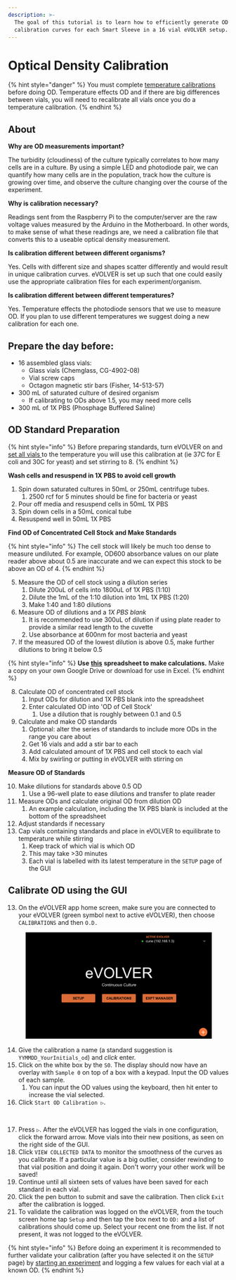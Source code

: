 ```yaml
---
description: >-
  The goal of this tutorial is to learn how to efficiently generate OD
  calibration curves for each Smart Sleeve in a 16 vial eVOLVER setup.
---
```


# Optical Density Calibration

{% hint style="danger" %}
You must complete [temperature calibrations ](temperature-calibration.md)before doing OD. Temperature effects OD and if there are big differences between vials, you will need to recalibrate all vials once you do a temperature calibration.
{% endhint %}

## About

**Why are OD measurements important?**

The turbidity (cloudiness) of the culture typically correlates to how many cells are in a culture. By using a simple LED and photodiode pair, we can quantify how many cells are in the population, track how the culture is growing over time, and observe the culture changing over the course of the experiment.&#x20;

**Why is calibration necessary?**

Readings sent from the Raspberry Pi to the computer/server are the raw voltage values measured by the Arduino in the Motherboard. In other words, to make sense of what these readings are, we need a calibration file that converts this to a useable optical density measurement.&#x20;

**Is calibration different between different organisms?**

Yes. Cells with different size and shapes scatter differently and would result in unique calibration curves. eVOLVER is set up such that one could easily use the appropriate calibration files for each experiment/organism.

**Is calibration different between different temperatures?**

Yes. Temperature effects the photodiode sensors that we use to measure OD. If you plan to use different temperatures we suggest doing a new calibration for each one.

## Prepare the day before:

* 16 assembled glass vials:
  * Glass vials  (Chemglass, CG-4902-08)
  * Vial screw caps
  * Octagon magnetic stir bars (Fisher, 14-513-57)
* 300 mL of saturated culture of desired organism
  * If calibrating to ODs above 1.5, you may need more cells
* 300 mL of 1X PBS (Phosphage Buffered Saline)

## OD Standard Preparation

{% hint style="info" %}
Before preparing standards, turn eVOLVER on and [set all vials ](../../guides/use-the-gui-to-control-parameters.md)to the temperature you will use this calibration at (ie 37C for E coli and 30C for yeast) and set stirring to 8.
{% endhint %}

**Wash cells and resuspend in 1X PBS to avoid cell growth**

1. Spin down saturated cultures in 50mL or 250mL centrifuge tubes.
   1. 2500 rcf for 5 minutes should be fine for bacteria or yeast
2. Pour off media and resuspend cells in 50mL 1X PBS
3. Spin down cells in a 50mL conical tube
4. Resuspend well in 50mL 1X PBS

**Find OD of Concentrated Cell Stock and Make Standards**

{% hint style="info" %}
The cell stock will likely be much too dense to measure undiluted. For example, OD600 absorbance values on our plate reader above about 0.5 are inaccurate and we can expect this stock to be above an OD of 4.
{% endhint %}

5. Measure the OD of cell stock using a dilution series
   1. Dilute 200uL of cells into 1800uL of 1X PBS (1:10)
   2. Dilute the 1mL of the 1:10 dilution into 1mL 1X PBS (1:20)
   3. Make 1:40 and 1:80 dilutions
6. Measure OD of dilutions and a _1X PBS blank_
   1. It is recommended to use 300uL of dilution if using plate reader to provide a similar read length to the cuvette
   2. Use absorbance at 600nm for most bacteria and yeast
7. If the measured OD of the lowest dilution is above 0.5, make further dilutions to bring it below 0.5

{% hint style="info" %}
**Use** [**this**](https://docs.google.com/spreadsheets/d/1mrmWbOMNhthNafGRZVcuHpOfvZxxA8NoWAqzd2bzuNM/edit?usp=sharing) **spreadsheet to make calculations.** Make a copy on your own Google Drive or download for use in Excel.
{% endhint %}

8. Calculate OD of concentrated cell stock
   1. Input ODs for dilution and 1X PBS blank into the spreadsheet
   2. Enter calculated OD into 'OD of Cell Stock'
      1. Use a dilution that is roughly between 0.1 and 0.5
9. Calculate and make OD standards
   1. Optional: alter the series of standards to include more ODs in the range you care about
   2. Get 16 vials and add a stir bar to each
   3. Add calculated amount of 1X PBS and cell stock to each vial
   4. Mix by swirling or putting in eVOLVER with stirring on

**Measure OD of Standards**

10. Make dilutions for standards above 0.5 OD
    1. Use a 96-well plate to ease dilutions and transfer to plate reader &#x20;
11. Measure ODs and calculate original OD from dilution OD
    1. An example calculation, including the 1X PBS blank is included at the bottom of the spreadsheet
12. Adjust standards if necessary
13. Cap vials containing standards and place in eVOLVER to equilibrate to temperature while stirring
    1. Keep track of which vial is which OD
    2. This may take >30 minutes
    3. Each vial is labelled with its latest temperature in the `SETUP` page of the GUI

## Calibrate OD using the GUI

13. On the eVOLVER app home screen, make sure you are connected to your eVOLVER (green symbol next to active eVOLVER), then choose `CALIBRATIONS` and then `O.D.`

<figure><img src="../../.gitbook/assets/image (3) (1) (2) (1).png" alt=""><figcaption></figcaption></figure>

14. Give the calibration a name (a standard suggestion is `YYMMDD_YourInitials_od`) and _click_ enter.
15. Click on the white box by the `S0`. The display should now have an overlay with `Sample 0` on top of a box with a keypad. Input the OD values of each sample.
    1. You can input the OD values using the keyboard, then hit enter to increase the vial selected.
16. Click `Start OD Calibration ▷`.&#x20;

<figure><img src="../../.gitbook/assets/image (14) (2).png" alt=""><figcaption></figcaption></figure>

17. Press `▷`. After the eVOLVER has logged the vials in one configuration, click the forward arrow. Move vials into their new positions, as seen on the right side of the GUI.
18. Click `VIEW COLLECTED DATA` to monitor the smoothness of the curves as you calibrate. If a particular value is a big outlier, consider rewinding to that vial position and doing it again. Don't worry your other work will be saved!
19. Continue until all sixteen sets of values have been saved for each standard in each vial.
20. Click the pen button to submit and save the calibration. Then click `Exit` after the calibration is logged.
21. To validate the calibration was logged on the eVOLVER, from the touch screen home tap `Setup` and then tap the box next to `OD:` and a list of calibrations should come up. Select your recent one from the list. If not present, it was not logged to the eVOLVER.

{% hint style="info" %}
Before doing an experiment it is recommended to further validate your calibration (after you have selected it on the `SETUP` page) by [starting an experiment](../../experiments/starting-an-experiment/gui-start-guide.md) and logging a few values for each vial at a known OD.
{% endhint %}



